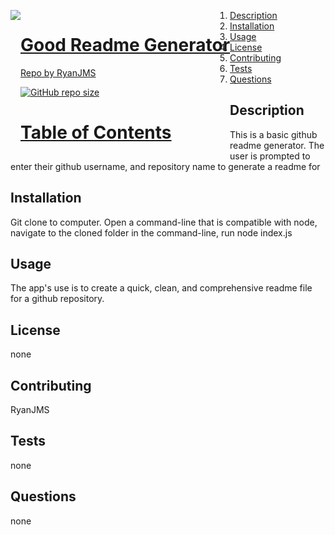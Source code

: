 <a href="${data.url}" style="float:left"><img src="https://avatars0.githubusercontent.com/u/59546790?v=4">

# Good Readme Generator

Repo by RyanJMS

  ![GitHub repo size](https://img.shields.io/github/repo-size/Ryan/JMS/Good-Readme)

# Table of Contents

1. [Description](#Description)
2. [Installation](#Installation)
3. [Usage](#Usage)
4. [License](#License)
5. [Contributing](#Contributing)
6. [Tests](#Tests)
7. [Questions](#Questions)

## Description

This is a basic github readme generator. The user is prompted to enter their github username, and repository name to generate a readme for

## Installation

Git clone to computer. Open a command-line that is compatible with node, navigate to the cloned folder in the command-line, run node index.js

## Usage

The app's use is to create a quick, clean, and comprehensive readme file for a github repository.

## License

none

## Contributing

RyanJMS

## Tests

none

## Questions

none
